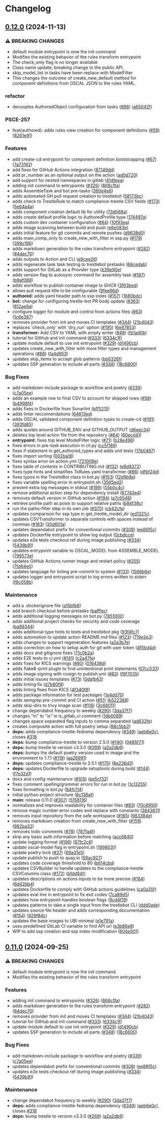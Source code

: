 # Changelog

## [0.12.0](https://github.com/CirrusMD/trestle-bot/compare/v0.11.0...v0.12.0) (2024-11-13)


### ⚠ BREAKING CHANGES

* default module entrypoint is now the init command
* Modifies the existing behavior of the rules transform entrypoint
* The check_only flag is no longer available
* Class name update; breaking change to the public API.
* skip_model_list in tasks have been replace with ModelFilter
* This changes the outcome of create_new_default method for component definitions from OSCAL JSON to the rules YAML.

### refactor

* decouples AuthoredObject configuration from tasks ([#98](https://github.com/CirrusMD/trestle-bot/issues/98)) ([a65042f](https://github.com/CirrusMD/trestle-bot/commit/a65042f654b955d6b30d2d381419bbf57ece8a9b))


### PSCE-257

* feat(authored): adds rules view creation for component definitions ([#59](https://github.com/CirrusMD/trestle-bot/issues/59)) ([8261e91](https://github.com/CirrusMD/trestle-bot/commit/8261e917ca77f42f605570f2fcb2584af3d69ea7))


### Features

* add create-cd entrypoint for component definition bootstrapping ([#67](https://github.com/CirrusMD/trestle-bot/issues/67)) ([7a73162](https://github.com/CirrusMD/trestle-bot/commit/7a7316215c84b581e831208554152dbcef0a6fe7))
* add fixes for GitHub Actions integration ([87149dd](https://github.com/CirrusMD/trestle-bot/commit/87149dd17bcf4450c37657ca28e0301c463c9569))
* add pr_number as an optional output on the action ([ad0d720](https://github.com/CirrusMD/trestle-bot/commit/ad0d720de665ab2020c62b6b1e3dd400b6dc2fd9))
* add support for nested namespaces in gitlab ([41dfeea](https://github.com/CirrusMD/trestle-bot/commit/41dfeeabbe4aa88efb13882a4a62ff3b0cb0fcd5))
* adding init command to entrypoints ([#326](https://github.com/CirrusMD/trestle-bot/issues/326)) ([868c1fa](https://github.com/CirrusMD/trestle-bot/commit/868c1fae3bb2fa85df734905aa38b33dc37c9b47))
* adds AssembleTask and bot pre-tasks ([360e4e6](https://github.com/CirrusMD/trestle-bot/commit/360e4e6c1abb87dd18ce8fb1f051889d7d51d7c4))
* adds automated GH pull request creation to trestlebot ([58173bc](https://github.com/CirrusMD/trestle-bot/commit/58173bca9b26bdc495312c9f03c633dd96f7d4d2))
* adds check to TrestleRule to match compliance-trestle CSV fields ([#173](https://github.com/CirrusMD/trestle-bot/issues/173)) ([5e64a4a](https://github.com/CirrusMD/trestle-bot/commit/5e64a4aaf3090107b4eec61a2dfdc76712b4bc01))
* adds component creation default lib for utility ([73d068a](https://github.com/CirrusMD/trestle-bot/commit/73d068a2438633f9b414de0773b5a4fcd02c6abe))
* adds create default profile logic to AuthoredProfile type ([174497a](https://github.com/CirrusMD/trestle-bot/commit/174497aacd09c9e7f961dd105fc5f4c3f0669307))
* adds custom dev container configuration ([#84](https://github.com/CirrusMD/trestle-bot/issues/84)) ([10f93ea](https://github.com/CirrusMD/trestle-bot/commit/10f93ea9e1f0dc2580513150a78c48c4a73d5859))
* adds image scanning between build and push ([e6e083e](https://github.com/CirrusMD/trestle-bot/commit/e6e083e413810f7b31926200639978ca146b1fd1))
* adds initial feature for git commits and remote pushes ([d9638d0](https://github.com/CirrusMD/trestle-bot/commit/d9638d0532751aea30f7b0385842477957544aca))
* adds main_comp_only to create_new_with_filter in ssp.py ([#179](https://github.com/CirrusMD/trestle-bot/issues/179)) ([398c196](https://github.com/CirrusMD/trestle-bot/commit/398c196cbbc73995cc275f59d2486b7d6992a32f))
* adds markdown generation to the rules transform entrypoint ([#282](https://github.com/CirrusMD/trestle-bot/issues/282)) ([84dec70](https://github.com/CirrusMD/trestle-bot/commit/84dec70d7810abf7306b708104b4c7bf682a49ad))
* adds outputs to Action and CLI ([e9cee26](https://github.com/CirrusMD/trestle-bot/commit/e9cee269abc084faa3a468364e76b63ceacef10d))
* adds regenerate task task testing to trestlebot pretasks ([68cedab](https://github.com/CirrusMD/trestle-bot/commit/68cedabc7470c4073ba50aeaa44f57a442584a5f))
* adds support for GitLab as a Provider type ([b39e90e](https://github.com/CirrusMD/trestle-bot/commit/b39e90efb502dd891d4172aae7abbbeaa0828e20))
* adds version flag to autosync command for assembly task ([#187](https://github.com/CirrusMD/trestle-bot/issues/187)) ([b9af089](https://github.com/CirrusMD/trestle-bot/commit/b9af089842b2fb67aa23bbd489c4a8352e2469ca))
* adds workflow to publish container image to GHCR ([3f63bed](https://github.com/CirrusMD/trestle-bot/commit/3f63bed1d1db08840f09f6030017c39f4d11ddd0))
* allows pull request title to be configurable ([9fee86d](https://github.com/CirrusMD/trestle-bot/commit/9fee86d56895dd88223ee47843cded398dbf230b))
* **authored:** adds yaml header path to ssp index ([#157](https://github.com/CirrusMD/trestle-bot/issues/157)) ([1680bdc](https://github.com/CirrusMD/trestle-bot/commit/1680bdcde3aff3d51050cc082060cad5b0ef185a))
* **bot:** change for configuring trestle-bot PR body update ([#363](https://github.com/CirrusMD/trestle-bot/issues/363)) ([812ae9a](https://github.com/CirrusMD/trestle-bot/commit/812ae9acdc9741fc83e20cc219ecbb681e3bf6c4))
* configure logger for module and control from actions files ([#63](https://github.com/CirrusMD/trestle-bot/issues/63)) ([1c6e387](https://github.com/CirrusMD/trestle-bot/commit/1c6e3874671fff5e2b3c9ef7295e882115b0bd27))
* removes provider from init and moves CI templates ([#344](https://github.com/CirrusMD/trestle-bot/issues/344)) ([21b4043](https://github.com/CirrusMD/trestle-bot/commit/21b40432f446323ded883c248feaa064ea1cabd6))
* replaces 'check_only' with 'dry_run' option ([#195](https://github.com/CirrusMD/trestle-bot/issues/195)) ([6e87853](https://github.com/CirrusMD/trestle-bot/commit/6e87853fbb76a41cbcbf03c21497dea1ac7b80b0))
* **transformer:** Add CSV to YAML with empty writer ([#48](https://github.com/CirrusMD/trestle-bot/issues/48)) ([fb1ad0b](https://github.com/CirrusMD/trestle-bot/commit/fb1ad0b2988c6df815e0a5642633c8b955dff083))
* tutorial for GitHub and init command ([#333](https://github.com/CirrusMD/trestle-bot/issues/333)) ([6334c1f](https://github.com/CirrusMD/trestle-bot/commit/6334c1f16fffa94bacbb250c95f754ed80abff9b))
* update module default to use init entrypoint ([#329](https://github.com/CirrusMD/trestle-bot/issues/329)) ([d1490cb](https://github.com/CirrusMD/trestle-bot/commit/d1490cbde72b204875260cd210f61760e9f3c056))
* updates create_new_with_filter with more filter types and management operations ([#88](https://github.com/CirrusMD/trestle-bot/issues/88)) ([fa4d953](https://github.com/CirrusMD/trestle-bot/commit/fa4d953be1f7944a30afbddbf95ccb7df62b4c6a))
* updates skip_items to accept glob patterns ([bb6326f](https://github.com/CirrusMD/trestle-bot/commit/bb6326f08766f85b5ae80f4cf343eab912506eb7))
* updates SSP generation to include all parts ([#348](https://github.com/CirrusMD/trestle-bot/issues/348)) ([18c6600](https://github.com/CirrusMD/trestle-bot/commit/18c6600a47d9833811a045fa60e167608f06a180))


### Bug Fixes

* add markdown-include package to workflow and poetry ([#339](https://github.com/CirrusMD/trestle-bot/issues/339)) ([c7a05ee](https://github.com/CirrusMD/trestle-bot/commit/c7a05eebe87f853a435b31abadba8db05d2458a2))
* adds an example row to final CSV to account for skipped rows ([#58](https://github.com/CirrusMD/trestle-bot/issues/58)) ([b4998f4](https://github.com/CirrusMD/trestle-bot/commit/b4998f4eb7fa3115c395191dcb91f2b9e8ea5333))
* adds fixes in Dockerfile from Sonarlint ([bff5215](https://github.com/CirrusMD/trestle-bot/commit/bff5215721b7f158f8e628e3b2e47a5364ca1515))
* adds linter reccomendations ([64613ed](https://github.com/CirrusMD/trestle-bot/commit/64613ede524841674fc608613b686d84b2d70857))
* adds OSCAL validated component definition types to create-cd ([#191](https://github.com/CirrusMD/trestle-bot/issues/191)) ([393fd85](https://github.com/CirrusMD/trestle-bot/commit/393fd8531ab1fa4d657951ecdd7ccde9c9185a74))
* adds quotes around GITHUB_ENV and GITHUB_OUTPUT ([d6eec34](https://github.com/CirrusMD/trestle-bot/commit/d6eec34fac04a84fbec063ea287fb7a5fd23cda2))
* deletes top level action file from the repository ([#64](https://github.com/CirrusMD/trestle-bot/issues/64)) ([60ecd41](https://github.com/CirrusMD/trestle-bot/commit/60ecd41d74f6ac4a88b456f91305801f44e29351))
* **entrypoint:** fixes top level ModelFilter logic ([#71](https://github.com/CirrusMD/trestle-bot/issues/71)) ([b28e496](https://github.com/CirrusMD/trestle-bot/commit/b28e4968044430f138d76156868044e9287660f3))
* fixes errors in pre-task execution in cli.py ([cc5f189](https://github.com/CirrusMD/trestle-bot/commit/cc5f189704f3514b1521b877f02ee82155b82622))
* fixes if statement in get_authored_types and adds unit tests ([17b0497](https://github.com/CirrusMD/trestle-bot/commit/17b049732d6dfb4d3929cc9b32f9d5e1688b20c2))
* fixes import sorting ([002ba16](https://github.com/CirrusMD/trestle-bot/commit/002ba16d211cdb9a46d9ca4035c7066392ab8c21))
* fixes syntax error on action.yml ([721008e](https://github.com/CirrusMD/trestle-bot/commit/721008efbc744060a9f21acaa6826dc6ca061e80))
* fixes table of contents in CONTRIBUTING.md ([#132](https://github.com/CirrusMD/trestle-bot/issues/132)) ([e8d8372](https://github.com/CirrusMD/trestle-bot/commit/e8d8372db6146cb31fdb06a7acf5e6d06dbaca5e))
* fixes type hints and simplifies ToRules yaml transformer ([#86](https://github.com/CirrusMD/trestle-bot/issues/86)) ([dfbf24d](https://github.com/CirrusMD/trestle-bot/commit/dfbf24ddd01e07576112491bc880f708b1c68464))
* fixes typos in the TrestleBot class in bot.py ([#153](https://github.com/CirrusMD/trestle-bot/issues/153)) ([12d9b8e](https://github.com/CirrusMD/trestle-bot/commit/12d9b8e547b8fde140a6958974760c7a6805d816))
* fixes variable spelling error in entrypoint.sh ([3565ed2](https://github.com/CirrusMD/trestle-bot/commit/3565ed2e43f7508ee62f4009b2025d8067170141))
* prevent extra log messages in stdout ([#199](https://github.com/CirrusMD/trestle-bot/issues/199)) ([05b0c4c](https://github.com/CirrusMD/trestle-bot/commit/05b0c4c50f9504bcbc0eee2a65029d90ad04611e))
* remove additional action step for dependency install ([67743e4](https://github.com/CirrusMD/trestle-bot/commit/67743e4d4d3cd9197d7179bf5b3085c571e20a9a))
* removes default version in GitHub action ([#194](https://github.com/CirrusMD/trestle-bot/issues/194)) ([a7c6546](https://github.com/CirrusMD/trestle-bot/commit/a7c6546a9ec7ba79ea6eaa562dc776722dbbe7af))
* retrieve profile path as posix to support relative paths ([b84f38c](https://github.com/CirrusMD/trestle-bot/commit/b84f38c955336f5c99e3ca2031f57332f6303646))
* run the paths-filter step in its own job ([#370](https://github.com/CirrusMD/trestle-bot/issues/370)) ([cb42cfe](https://github.com/CirrusMD/trestle-bot/commit/cb42cfe7e2a5d554f7380a4b327a09324a8d3834))
* updates comparison for ssp type in get_trestle_model_dir ([ed1321c](https://github.com/CirrusMD/trestle-bot/commit/ed1321ce9d0dab84ae1d9933d24e7e2d88b55ca6))
* updates CSVTransformer to separate controls with spaces instead of commas ([#183](https://github.com/CirrusMD/trestle-bot/issues/183)) ([30d601a](https://github.com/CirrusMD/trestle-bot/commit/30d601af463eadc401a7e01d8594558e1922ea2f))
* updates dependabot prefix for conventional commits ([#308](https://github.com/CirrusMD/trestle-bot/issues/308)) ([ee86f5c](https://github.com/CirrusMD/trestle-bot/commit/ee86f5c35755686d3fc3adf6ca94e1c4ac8d873e))
* updates Dockerfile entrypoint to show log output ([0cbdcce](https://github.com/CirrusMD/trestle-bot/commit/0cbdcce0b28069d10ea1db19c5f21aef3a223c7b))
* updates e2e tests checkout ref during image publishing ([#334](https://github.com/CirrusMD/trestle-bot/issues/334)) ([5439b91](https://github.com/CirrusMD/trestle-bot/commit/5439b91c7b0ed1d75c7a5ec3f2b3f4e94ea5968a))
* updates entrypoint variable to OSCAL_MODEL from ASSEMBLE_MODEL ([799573e](https://github.com/CirrusMD/trestle-bot/commit/799573e900ceec69a8410bf8bd487f44bb43e685))
* updates GitHub Actions runner image and restart policy ([#255](https://github.com/CirrusMD/trestle-bot/issues/255)) ([7fd64e0](https://github.com/CirrusMD/trestle-bot/commit/7fd64e078bdc445e5a238343dae4c6d34ea1d4ea))
* updates language for linting pre-commit to system ([#133](https://github.com/CirrusMD/trestle-bot/issues/133)) ([1566b6e](https://github.com/CirrusMD/trestle-bot/commit/1566b6e3fb4ebb0ec998d55901262b275ab097ff))
* updates logger and entrypoint script to log errors written to stderr ([f9c058b](https://github.com/CirrusMD/trestle-bot/commit/f9c058b37b1afad1cdb70561a8106632e78ffafb))


### Maintenance

* add a .dockerignore file ([a15bfb6](https://github.com/CirrusMD/trestle-bot/commit/a15bfb6f83b6514c433e5f62b5b2abe7c3e984e5))
* add branch checkout before pretasks ([bafffec](https://github.com/CirrusMD/trestle-bot/commit/bafffec8acf5bbdb1708e7bccc4a63eef425cb97))
* adds additional logging messages on bot.py ([7851000](https://github.com/CirrusMD/trestle-bot/commit/785100082af70fca42c69ad6bf4cafe47354796c))
* adds additional project checks for security and code coverage ([ba88344](https://github.com/CirrusMD/trestle-bot/commit/ba88344c71f74c4ac183a58022163f588a53faed))
* adds additional type hints to tests and trestlebot pkg ([93f4fc7](https://github.com/CirrusMD/trestle-bot/commit/93f4fc7caf3d5bf1eadc8ed3da7050ba0f177e27))
* adds automation to update action README.md files ([#123](https://github.com/CirrusMD/trestle-bot/issues/123)) ([719e2e3](https://github.com/CirrusMD/trestle-bot/commit/719e2e3365a7f778d5f868ddb3c676d67d3d1ade))
* adds changes to support regeneration features ([a2a3b7e](https://github.com/CirrusMD/trestle-bot/commit/a2a3b7e0bce1350105548e8a092fa36d1cef3cbd))
* adds correction on how to setup auth for git with user token ([4f5bd4d](https://github.com/CirrusMD/trestle-bot/commit/4f5bd4d8d2ad9cd821e56da034af8a71683964cf))
* adds docs and gitignore fixes ([71c0b2a](https://github.com/CirrusMD/trestle-bot/commit/71c0b2ab362ce564a3368cc5b8f65e8b04fc7f47))
* adds E2E tests to ci.yml ([#141](https://github.com/CirrusMD/trestle-bot/issues/141)) ([c2a47fe](https://github.com/CirrusMD/trestle-bot/commit/c2a47fe2bb91b45612b423324f8a64f7a1906cec))
* adds fixes for KICS warnings ([#80](https://github.com/CirrusMD/trestle-bot/issues/80)) ([016438d](https://github.com/CirrusMD/trestle-bot/commit/016438d0814b239f41c97993efb1e7630237a756))
* adds flake8-print plugin to find unintentional print statements ([07cc533](https://github.com/CirrusMD/trestle-bot/commit/07cc5337f0d9e11280066a909a4de54abd530d7d))
* adds image signing with cosign to publish.yml ([#82](https://github.com/CirrusMD/trestle-bot/issues/82)) ([f6f7035](https://github.com/CirrusMD/trestle-bot/commit/f6f7035303bac110c872708420f3864820d318f6))
* adds initial issues templates ([#73](https://github.com/CirrusMD/trestle-bot/issues/73)) ([0dafb63](https://github.com/CirrusMD/trestle-bot/commit/0dafb636b73e34bac7655516cb29be2508fd1fe6))
* adds linting fix ([d7b80f9](https://github.com/CirrusMD/trestle-bot/commit/d7b80f956046a039e05cdfe29f33ed8e8265e642))
* adds linting fixes from KICS ([4f340f8](https://github.com/CirrusMD/trestle-bot/commit/4f340f87f4e22e77ba6cb0cc8d32007a4d75c86e))
* adds package information for test packages ([1e4dd70](https://github.com/CirrusMD/trestle-bot/commit/1e4dd705d5ab7cd24510f6db754605b2bf4fac8c))
* adds semgrep pre-commit and CI action ([#51](https://github.com/CirrusMD/trestle-bot/issues/51)) ([b522388](https://github.com/CirrusMD/trestle-bot/commit/b522388a26fc86c55524003d69c0fa95abab572d))
* adds skip-dirs to trivy image scan ([#116](https://github.com/CirrusMD/trestle-bot/issues/116)) ([3c68011](https://github.com/CirrusMD/trestle-bot/commit/3c680116d1fa19046972b899e3978f63972f4d34))
* change dependabot frequency to weekly ([#290](https://github.com/CirrusMD/trestle-bot/issues/290)) ([3da37f7](https://github.com/CirrusMD/trestle-bot/commit/3da37f7b69538e157b5b48b461140d0f9bfd6d9d))
* changes "in" to "is" in is_gitlab_ci comment ([1db6089](https://github.com/CirrusMD/trestle-bot/commit/1db6089c5843ad51654319acd75929a9f4d05777))
* changes space separated flag inputs to comma separated ([ad832fe](https://github.com/CirrusMD/trestle-bot/commit/ad832fedc2417ef34f4262eb1828f7829b8263bb))
* creates composite action with full poetry setup ([88c5bb2](https://github.com/CirrusMD/trestle-bot/commit/88c5bb2bbddc49e2cf237965def3c058f68edbc6))
* **deps:** adds compliance-trestle-fedramp dependency ([#349](https://github.com/CirrusMD/trestle-bot/issues/349)) ([aeb6e0c](https://github.com/CirrusMD/trestle-bot/commit/aeb6e0c59bb0e09ee2142f886e9682a8f8e118e6)), closes [#318](https://github.com/CirrusMD/trestle-bot/issues/318)
* **deps:** bump compliance-trestle to version 2.5.0 ([#140](https://github.com/CirrusMD/trestle-bot/issues/140)) ([0485f71](https://github.com/CirrusMD/trestle-bot/commit/0485f71f352404ae823aafece7569b4ece2b777d))
* **deps:** bump trestle to version v3.3.0 ([#269](https://github.com/CirrusMD/trestle-bot/issues/269)) ([a2a2db6](https://github.com/CirrusMD/trestle-bot/commit/a2a2db6bbbcac2bec23b9fe520a0958afc488616))
* **deps:** bumps the default poetry version used in image and the environment to 1.7.1 ([#119](https://github.com/CirrusMD/trestle-bot/issues/119)) ([aa26991](https://github.com/CirrusMD/trestle-bot/commit/aa2699199ade9f9197e92ddb97064b5b1ddda479))
* **deps:** updates compliance-trestle to 2.5.1 ([#170](https://github.com/CirrusMD/trestle-bot/issues/170)) ([8e236d3](https://github.com/CirrusMD/trestle-bot/commit/8e236d363b76024f527715536958746c22978b08))
* **deps:** updates Dockerfile to upgrade setuptools during build ([#144](https://github.com/CirrusMD/trestle-bot/issues/144)) ([f7e32d1](https://github.com/CirrusMD/trestle-bot/commit/f7e32d1451b4b962a22fb769523a056d051f0326))
* docs and config maintenance ([#105](https://github.com/CirrusMD/trestle-bot/issues/105)) ([ee5cf32](https://github.com/CirrusMD/trestle-bot/commit/ee5cf328f7af91222c423921c4d81fc8d33c9794))
* fixes comment spelling/grammar errors for run in bot.py ([1c13255](https://github.com/CirrusMD/trestle-bot/commit/1c13255264f87f8e3676c7bdea7467421103dfb6))
* fixes formatting in bot.py ([84fc114](https://github.com/CirrusMD/trestle-bot/commit/84fc11479abe29fa10d9929cf60e971a7482b9ac))
* initial python project structure ([6c136af](https://github.com/CirrusMD/trestle-bot/commit/6c136afe75893f9b79c8b1adb39f59c2d14ebc93))
* **main:** release 0.11.0 ([#307](https://github.com/CirrusMD/trestle-bot/issues/307)) ([5158116](https://github.com/CirrusMD/trestle-bot/commit/51581169a383e676f6392d3216f466cb0ed03bfc))
* normalizes and improves readability for container files ([#83](https://github.com/CirrusMD/trestle-bot/issues/83)) ([70c8950](https://github.com/CirrusMD/trestle-bot/commit/70c89507393f64efe4349e5cea8bec9793547384))
* remove magic number error codes and replace with constants ([3843611](https://github.com/CirrusMD/trestle-bot/commit/38436118993037e97317210772413e39adf94c15))
* removes input repository from the safe workspace ([#185](https://github.com/CirrusMD/trestle-bot/issues/185)) ([983384e](https://github.com/CirrusMD/trestle-bot/commit/983384ede2f086d3d2c113e8ab88966bda2b0584))
* removes markdown creation from create_new_with_filter ([#159](https://github.com/CirrusMD/trestle-bot/issues/159)) ([982ba32](https://github.com/CirrusMD/trestle-bot/commit/982ba32d0e7a7b6480d7e3659373391c7b2bf58c))
* removes todo comments ([#78](https://github.com/CirrusMD/trestle-bot/issues/78)) ([787fa4f](https://github.com/CirrusMD/trestle-bot/commit/787fa4f7b1282ff66564f918272958d0fa465304))
* strip any basic auth information before matching ([acc6840](https://github.com/CirrusMD/trestle-bot/commit/acc6840286bbbc295362cee01f8e62868890e4c1))
* update logging format ([#196](https://github.com/CirrusMD/trestle-bot/issues/196)) ([87fc2c6](https://github.com/CirrusMD/trestle-bot/commit/87fc2c693f3282f4a40fa962bc84d87639a5fa26))
* update oscal-model flag in entrypoint.sh ([1998031](https://github.com/CirrusMD/trestle-bot/commit/1998031bef28b7d65b732caf22744916cef674bf))
* update poetry lock ([#37](https://github.com/CirrusMD/trestle-bot/issues/37)) ([69a31e5](https://github.com/CirrusMD/trestle-bot/commit/69a31e5b7555f15078b56ee4e338983feaef6163))
* update publish to push to quay.io ([59ac927](https://github.com/CirrusMD/trestle-bot/commit/59ac92753f99a13add334bfae18e0df924e9bd04))
* updates code coverage threshold to 80 ([b614cbd](https://github.com/CirrusMD/trestle-bot/commit/b614cbd6fb1e300f8dd7401a195a742960a10327))
* updates CSVBuilder to handle updates to the compliance-trestle CSVColumns class ([#172](https://github.com/CirrusMD/trestle-bot/issues/172)) ([bfdd94f](https://github.com/CirrusMD/trestle-bot/commit/bfdd94f1d6391664b4e7efb3c22f6164e4603089))
* updates descriptions on actions inputs to be more precise ([#184](https://github.com/CirrusMD/trestle-bot/issues/184)) ([6d42bb4](https://github.com/CirrusMD/trestle-bot/commit/6d42bb4b93f112e3260e21168cfc4ec140c03b7c))
* updates Dockerfile to comply with GitHub actions guidelines ([ca0a35f](https://github.com/CirrusMD/trestle-bot/commit/ca0a35fcefba851bd60c98274a8588902620af79))
* updates eval line in entrypoint to fix exit codes ([7ca89d5](https://github.com/CirrusMD/trestle-bot/commit/7ca89d5c8059e0b0cabe62582ff88f634a041ce3))
* updates how entrypoint handles boolean flags ([9cd4f19](https://github.com/CirrusMD/trestle-bot/commit/9cd4f194d5a977d0c47ead2b0463dc0b4b9a91e2))
* updates patterns to take a single input from the trestlebot CLI ([ddd0ade](https://github.com/CirrusMD/trestle-bot/commit/ddd0adec256cef23fe6ba0e0790a092f01072218))
* updates source file header and adds corresponding documentation ([#154](https://github.com/CirrusMD/trestle-bot/issues/154)) ([929f84c](https://github.com/CirrusMD/trestle-bot/commit/929f84ca6fa6d282ff6e76198d6d843498d6e75d))
* updates the base images to UBI minimal ([e1e791a](https://github.com/CirrusMD/trestle-bot/commit/e1e791aaa06738ebcd37d79dec2b7f02654f7557))
* uses predefined GitLab CI variable to find API url ([e3b86e8](https://github.com/CirrusMD/trestle-bot/commit/e3b86e8ba9000e9aa09bf278319a571e8befcdb2))
* WIP to add ssp creation and ssp index modification ([604e501](https://github.com/CirrusMD/trestle-bot/commit/604e501b51130eacee03ed838ffa1a5075771569))

## [0.11.0](https://github.com/RedHatProductSecurity/trestle-bot/compare/v0.10.1...v0.11.0) (2024-09-25)


### ⚠ BREAKING CHANGES

* default module entrypoint is now the init command
* Modifies the existing behavior of the rules transform entrypoint

### Features

* adding init command to entrypoints ([#326](https://github.com/RedHatProductSecurity/trestle-bot/issues/326)) ([868c1fa](https://github.com/RedHatProductSecurity/trestle-bot/commit/868c1fae3bb2fa85df734905aa38b33dc37c9b47))
* adds markdown generation to the rules transform entrypoint ([#282](https://github.com/RedHatProductSecurity/trestle-bot/issues/282)) ([84dec70](https://github.com/RedHatProductSecurity/trestle-bot/commit/84dec70d7810abf7306b708104b4c7bf682a49ad))
* removes provider from init and moves CI templates ([#344](https://github.com/RedHatProductSecurity/trestle-bot/issues/344)) ([21b4043](https://github.com/RedHatProductSecurity/trestle-bot/commit/21b40432f446323ded883c248feaa064ea1cabd6))
* tutorial for GitHub and init command ([#333](https://github.com/RedHatProductSecurity/trestle-bot/issues/333)) ([6334c1f](https://github.com/RedHatProductSecurity/trestle-bot/commit/6334c1f16fffa94bacbb250c95f754ed80abff9b))
* update module default to use init entrypoint ([#329](https://github.com/RedHatProductSecurity/trestle-bot/issues/329)) ([d1490cb](https://github.com/RedHatProductSecurity/trestle-bot/commit/d1490cbde72b204875260cd210f61760e9f3c056))
* updates SSP generation to include all parts ([#348](https://github.com/RedHatProductSecurity/trestle-bot/issues/348)) ([18c6600](https://github.com/RedHatProductSecurity/trestle-bot/commit/18c6600a47d9833811a045fa60e167608f06a180))


### Bug Fixes

* add markdown-include package to workflow and poetry ([#339](https://github.com/RedHatProductSecurity/trestle-bot/issues/339)) ([c7a05ee](https://github.com/RedHatProductSecurity/trestle-bot/commit/c7a05eebe87f853a435b31abadba8db05d2458a2))
* updates dependabot prefix for conventional commits ([#308](https://github.com/RedHatProductSecurity/trestle-bot/issues/308)) ([ee86f5c](https://github.com/RedHatProductSecurity/trestle-bot/commit/ee86f5c35755686d3fc3adf6ca94e1c4ac8d873e))
* updates e2e tests checkout ref during image publishing ([#334](https://github.com/RedHatProductSecurity/trestle-bot/issues/334)) ([5439b91](https://github.com/RedHatProductSecurity/trestle-bot/commit/5439b91c7b0ed1d75c7a5ec3f2b3f4e94ea5968a))


### Maintenance

* change dependabot frequency to weekly ([#290](https://github.com/RedHatProductSecurity/trestle-bot/issues/290)) ([3da37f7](https://github.com/RedHatProductSecurity/trestle-bot/commit/3da37f7b69538e157b5b48b461140d0f9bfd6d9d))
* **deps:** adds compliance-trestle-fedramp dependency ([#349](https://github.com/RedHatProductSecurity/trestle-bot/issues/349)) ([aeb6e0c](https://github.com/RedHatProductSecurity/trestle-bot/commit/aeb6e0c59bb0e09ee2142f886e9682a8f8e118e6)), closes [#318](https://github.com/RedHatProductSecurity/trestle-bot/issues/318)
* **deps:** bump trestle to version v3.3.0 ([#269](https://github.com/RedHatProductSecurity/trestle-bot/issues/269)) ([a2a2db6](https://github.com/RedHatProductSecurity/trestle-bot/commit/a2a2db6bbbcac2bec23b9fe520a0958afc488616))
